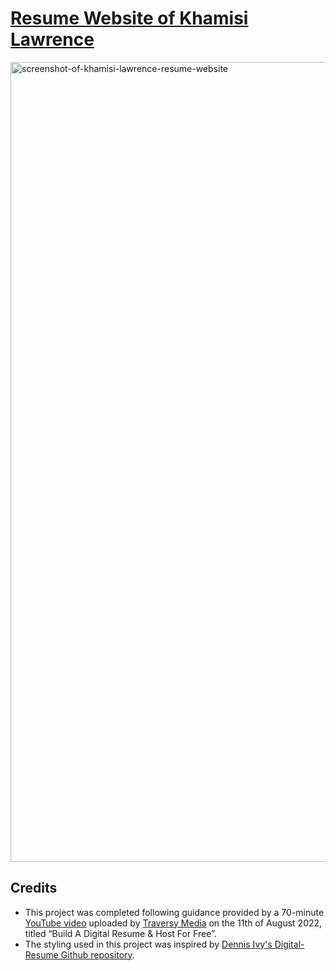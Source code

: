 # [Resume Website of Khamisi Lawrence](https://khamisilawrence.github.io/)

<a rel="noopener" href="https://khamisilawrence.github.io/">
  <img width="1280" alt="screenshot-of-khamisi-lawrence-resume-website" src="https://github.com/user-attachments/assets/de431438-0429-41f9-9d12-de56005d1926">
</a>


## Credits
- This project was completed following guidance provided by a 70-minute [YouTube video](https://youtu.be/clwpf3VwCZQ) uploaded by [Traversy Media](https://www.youtube.com/@TraversyMedia/) on the 11th of August 2022, titled “Build A Digital Resume & Host For Free”.
- The styling used in this project was inspired by [Dennis Ivy's Digital-Resume Github repository](https://github.com/divanov11/Digital-Resume).
